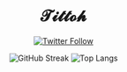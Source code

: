 <div id="header" align="center">
  <h1>𝓣𝓲𝓽𝓽𝓸𝓱</h1>
  
  [![Twitter Follow](https://img.shields.io/twitter/follow/_tittoh?style=social)](https://twitter.com/_tittoh)
</div>
<div align="center">
  
  ![GitHub Streak](https://streak-stats.demolab.com?user=tittoh&theme=github-dark)
  ![Top Langs](https://github-self-chi.vercel.app/api/top-langs/?username=tittoh)
</div>
